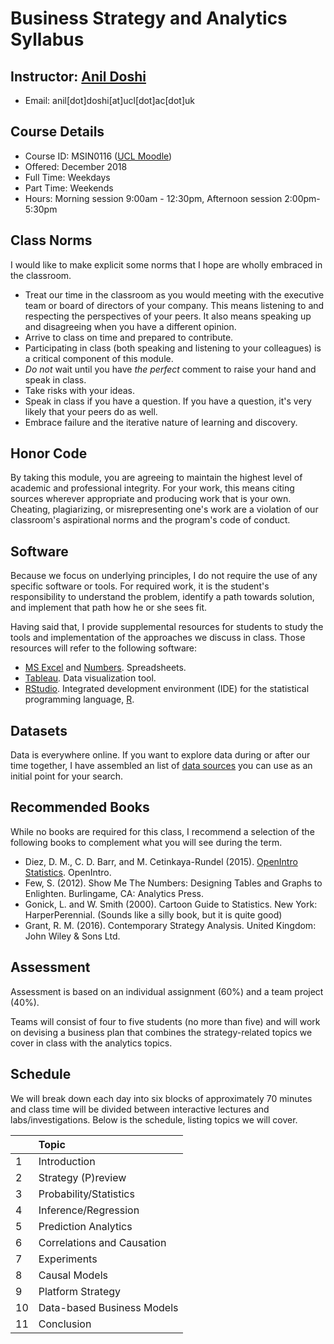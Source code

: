 # Business Strategy and Analytics Syllabus

## Instructor: [Anil Doshi](http://www.anilrdoshi.com)
  - Email: anil[dot]doshi[at]ucl[dot]ac[dot]uk

## Course Details
  - Course ID: MSIN0116 ([UCL Moodle](https://moodle-1819.ucl.ac.uk/course/view.php?id=5975&section=4))
  - Offered: December 2018
  - Full Time: Weekdays
  - Part Time: Weekends
  - Hours: Morning session 9:00am - 12:30pm, Afternoon session 2:00pm-5:30pm
 
## Class Norms
I would like to make explicit some norms that I hope are wholly embraced in the classroom.
  - Treat our time in the classroom as you would meeting with the executive team or board of directors of your company. This means listening to and respecting the perspectives of your peers. It also means speaking up and disagreeing when you have a different opinion.
  - Arrive to class on time and prepared to contribute.
  - Participating in class (both speaking and listening to your colleagues) is a critical component of this module.
  - *Do not* wait until you have *the perfect* comment to raise your hand and speak in class.
  - Take risks with your ideas.
  - Speak in class if you have a question. If you have a question, it's very likely that your peers do as well.
  - Embrace failure and the iterative nature of learning and discovery.

## Honor Code
By taking this module, you are agreeing to maintain the highest level of academic and professional integrity. For your work, this means citing sources wherever appropriate and producing work that is your own. Cheating, plagiarizing, or misrepresenting one's work are a violation of our classroom's aspirational norms and the program's code of conduct.

## Software
Because we focus on underlying principles, I do not require the use of any specific software or tools. For required work, it is the student's responsibility to understand the problem, identify a path towards solution, and implement that path how he or she sees fit.

Having said that, I provide supplemental resources for students to study the tools and implementation of the approaches we discuss in class. Those resources will refer to the following software:

- [MS Excel](https://products.office.com/en-us/excel) and [Numbers](https://www.apple.com/numbers/). Spreadsheets.
- [Tableau](http://www.tableau.com/). Data visualization tool.
- [RStudio](https://www.rstudio.com). Integrated development environment (IDE) for the statistical programming language, [R](https://cran.r-project.org).

## Datasets
Data is everywhere online. If you want to explore data during or after our time together, I have assembled an list of [data sources](https://github.com/bus-strat-analytics/data-sources) you can use as an initial point for your search.

## Recommended Books
While no books are required for this class, I recommend a selection of the following books to complement what you will see during the term.

  - Diez, D. M., C. D. Barr, and M. Cetinkaya-Rundel (2015). [OpenIntro Statistics](https://www.openintro.org/stat/textbook.php). OpenIntro.
  - Few, S. (2012). Show Me The Numbers: Designing Tables and Graphs to Enlighten. Burlingame, CA: Analytics Press.
  - Gonick, L. and W. Smith (2000). Cartoon Guide to Statistics. New York: HarperPerennial. (Sounds like a silly book, but it is quite good)
  - Grant, R. M. (2016). Contemporary Strategy Analysis. United Kingdom: John Wiley & Sons Ltd.

## Assessment
Assessment is based on an individual assignment (60%) and a team project (40%).

Teams will consist of four to five students (no more than five) and will work on devising a business plan that combines the strategy-related topics we cover in class with the analytics topics.

## Schedule
We will break down each day into six blocks of approximately 70 minutes and class time will be divided between interactive lectures and labs/investigations. Below is the schedule, listing topics we will cover.

|     | Topic                      |
| :-- | :----                      |
| 1   | Introduction               |
| 2   | Strategy (P)review         |
| 3   | Probability/Statistics     |
| 4   | Inference/Regression       |
| 5   | Prediction Analytics       |
| 6   | Correlations and Causation |
| 7   | Experiments                |
| 8   | Causal Models              |
| 9   | Platform Strategy          |
| 10  | Data-based Business Models |
| 11  | Conclusion                 |
